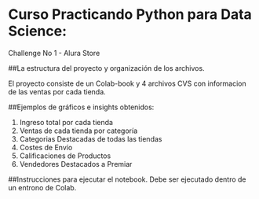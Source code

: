 # Curso Practicando Python para Data Science: 
Challenge No 1 - Alura Store

##La estructura del proyecto y organización de los archivos.

El proyecto consiste de un Colab-book y 4 archivos CVS con informacion de las ventas por cada tienda. 

##Ejemplos de gráficos e insights obtenidos:
1. Ingreso total por cada tienda
2. Ventas de cada tienda por categoría
3. Categorias Destacadas de todas las tiendas
4. Costes de Envío
5. Calificaciones de Productos
6. Vendedores Destacados a Premiar

##Instrucciones para ejecutar el notebook.
Debe ser ejecutado dentro de un entrono de Colab.
